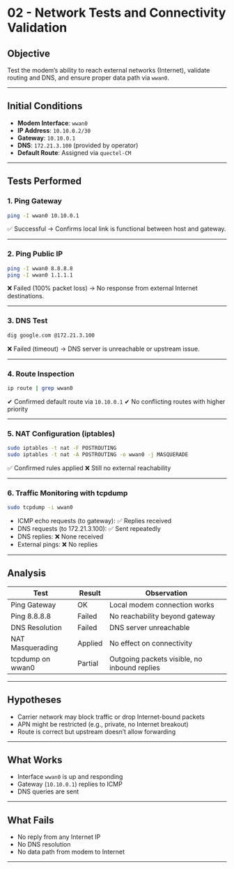 # 02 - Network Tests and Connectivity Validation

## Objective

Test the modem’s ability to reach external networks (Internet), validate routing and DNS, and ensure proper data path via `wwan0`.

---

## Initial Conditions

- **Modem Interface**: `wwan0`
- **IP Address**: `10.10.0.2/30`
- **Gateway**: `10.10.0.1`
- **DNS**: `172.21.3.100` (provided by operator)
- **Default Route**: Assigned via `quectel-CM`

---

## Tests Performed

### 1. Ping Gateway

```bash
ping -I wwan0 10.10.0.1
```

✅ Successful
→ Confirms local link is functional between host and gateway.

---

### 2. Ping Public IP

```bash
ping -I wwan0 8.8.8.8
ping -I wwan0 1.1.1.1
```

❌ Failed (100% packet loss)
→ No response from external Internet destinations.

---

### 3. DNS Test

```bash
dig google.com @172.21.3.100
```

❌ Failed (timeout)
→ DNS server is unreachable or upstream issue.

---

### 4. Route Inspection

```bash
ip route | grep wwan0
```

✔ Confirmed default route via `10.10.0.1`
✔ No conflicting routes with higher priority

---

### 5. NAT Configuration (iptables)

```bash
sudo iptables -t nat -F POSTROUTING
sudo iptables -t nat -A POSTROUTING -o wwan0 -j MASQUERADE
```

✅ Confirmed rules applied
❌ Still no external reachability

---

### 6. Traffic Monitoring with tcpdump

```bash
sudo tcpdump -i wwan0
```

* ICMP echo requests (to gateway): ✅ Replies received
* DNS requests (to 172.21.3.100): ✅ Sent repeatedly
* DNS replies: ❌ None received
* External pings: ❌ No replies

---

## Analysis

| Test             | Result     | Observation                                  |
| ---------------- | ---------- | -------------------------------------------- |
| Ping Gateway     | OK       | Local modem connection works                 |
| Ping 8.8.8.8     | Failed   | No reachability beyond gateway               |
| DNS Resolution   | Failed   | DNS server unreachable                       |
| NAT Masquerading | Applied  | No effect on connectivity                    |
| tcpdump on wwan0 | Partial | Outgoing packets visible, no inbound replies |

---

## Hypotheses

* Carrier network may block traffic or drop Internet-bound packets
* APN might be restricted (e.g., private, no Internet breakout)
* Route is correct but upstream doesn’t allow forwarding

---

## What Works

* Interface `wwan0` is up and responding
* Gateway (`10.10.0.1`) replies to ICMP
* DNS queries are sent

---

## What Fails

* No reply from any Internet IP
* No DNS resolution
* No data path from modem to Internet

---